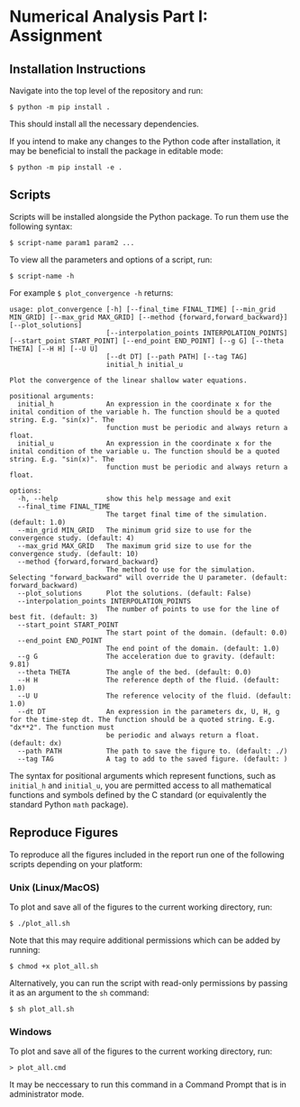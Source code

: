 # Numerical Analysis Part I: Assignment

## Installation Instructions
Navigate into the top level of the repository and run:
```
$ python -m pip install .
```
This should install all the necessary dependencies.

If you intend to make any changes to the Python code after installation, it may be beneficial to install the package in editable mode:
```
$ python -m pip install -e .
```


## Scripts
Scripts will be installed alongside the Python package. To run them use the following syntax:
```
$ script-name param1 param2 ...
```

To view all the parameters and options of a script, run:
```
$ script-name -h
```

For example `$ plot_convergence -h` returns:
```
usage: plot_convergence [-h] [--final_time FINAL_TIME] [--min_grid MIN_GRID] [--max_grid MAX_GRID] [--method {forward,forward_backward}] [--plot_solutions]
                        [--interpolation_points INTERPOLATION_POINTS] [--start_point START_POINT] [--end_point END_POINT] [--g G] [--theta THETA] [--H H] [--U U]
                        [--dt DT] [--path PATH] [--tag TAG]
                        initial_h initial_u

Plot the convergence of the linear shallow water equations.

positional arguments:
  initial_h             An expression in the coordinate x for the inital condition of the variable h. The function should be a quoted string. E.g. "sin(x)". The
                        function must be periodic and always return a float.
  initial_u             An expression in the coordinate x for the inital condition of the variable u. The function should be a quoted string. E.g. "sin(x)". The
                        function must be periodic and always return a float.

options:
  -h, --help            show this help message and exit
  --final_time FINAL_TIME
                        The target final time of the simulation. (default: 1.0)
  --min_grid MIN_GRID   The minimum grid size to use for the convergence study. (default: 4)
  --max_grid MAX_GRID   The maximum grid size to use for the convergence study. (default: 10)
  --method {forward,forward_backward}
                        The method to use for the simulation. Selecting "forward_backward" will override the U parameter. (default: forward_backward)
  --plot_solutions      Plot the solutions. (default: False)
  --interpolation_points INTERPOLATION_POINTS
                        The number of points to use for the line of best fit. (default: 3)
  --start_point START_POINT
                        The start point of the domain. (default: 0.0)
  --end_point END_POINT
                        The end point of the domain. (default: 1.0)
  --g G                 The acceleration due to gravity. (default: 9.81)
  --theta THETA         The angle of the bed. (default: 0.0)
  --H H                 The reference depth of the fluid. (default: 1.0)
  --U U                 The reference velocity of the fluid. (default: 1.0)
  --dt DT               An expression in the parameters dx, U, H, g for the time-step dt. The function should be a quoted string. E.g. "dx**2". The function must
                        be periodic and always return a float. (default: dx)
  --path PATH           The path to save the figure to. (default: ./)
  --tag TAG             A tag to add to the saved figure. (default: )
```
The syntax for positional arguments which represent functions, such as `initial_h` and `initial_u`, you are permitted access to all mathematical functions and symbols defined by the C standard (or equivalently the standard Python `math` package).


## Reproduce Figures
To reproduce all the figures included in the report run one of the following scripts depending on your platform:

### Unix (Linux/MacOS)
To plot and save all of the figures to the current working directory, run:
```
$ ./plot_all.sh
```

Note that this may require additional permissions which can be added by running:
```
$ chmod +x plot_all.sh
```

Alternatively, you can run the script with read-only permissions by passing it as an argument to the `sh` command:
```
$ sh plot_all.sh
```

### Windows
To plot and save all of the figures to the current working directory, run:
```
> plot_all.cmd
```
It may be neccessary to run this command in a Command Prompt that is in administrator mode.

